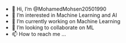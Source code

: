 - 👋 Hi, I’m @MohamedMohsen20501990
- 👀 I’m interested in Machine Learning and AI
- 🌱 I’m currently working on Machine Learning
- 💞️ I’m looking to collaborate on ML
- 📫 How to reach me ...

<!---
MohamedMohsen20501990/MohamedMohsen20501990 is a ✨ special ✨ repository because its `README.md` (this file) appears on your GitHub profile.
You can click the Preview link to take a look at your changes.
--->
